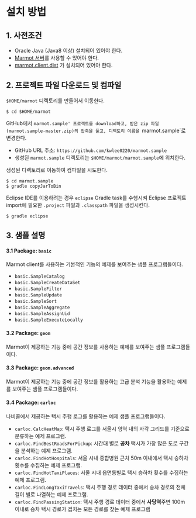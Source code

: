 # 설치 방법

## 1. 사전조건

* Oracle Java (Java8 이상) 설치되어 있어야 한다.
* [Marmot 서버](https://github.com/kwlee0220/marmot.server.dist)를 사용할 수 있어야 한다.
* [marmot.client.dist](https://github.com/kwlee0220/marmot.client.dist) 가 설치되어 있어야 한다.

## 2. 프로젝트 파일 다운로드 및 컴파일
`$HOME/marmot` 디렉토리를 만들어서 이동한다. 
<pre><code>$ cd $HOME/marmot</code></pre>

GitHub에서 `marmot.sample' 프로젝트를 download하고, 받은 zip 파일 (marmot.sample-master.zip)의
압축을 풀고, 디렉토리 이름을 `marmot.sample`로 변경한다.
* GitHub URL 주소: `https://github.com/kwlee0220/marmot.sample`
* 생성된  `marmot.sample` 디렉토리는 `$HOME/marmot/marmot.sample`에 위치한다.

생성된 디렉토리로 이동하여 컴파일을 시도한다.
<pre><code>$ cd marmot.sample
$ gradle copyJarToBin
</code></pre>

Eclipse IDE를 이용하려는 경우 `eclipse` Gradle task를 수행시켜 Eclipse 프로젝트 import에
필요한 `.project` 파일과 `.classpath` 파일을 생성시킨다.
<pre><code>$ gradle eclipse</code></pre>

## 3. 샘플 설명

#### 3.1 Package: `basic`

Marmot client를 사용하는 기본적인 기능의 예제를 보여주는 샘플 프로그램들이다.
* `basic.SampleCatalog`
* `basic.SampleCreateDataSet`
* `basic.SampleFilter` 
* `basic.SampleUpdate` 
* `basic.SampleSort`
* `basic.SampleAggregate`
* `basic.SampleAssignUid`
* `basic.SampleExecuteLocally` 

#### 3.2 Package: `geom`

Marmot이 제공하는 기능 중에 공간 정보를 사용하는 예제를 보여주는 샘플 프로그램들이다.

#### 3.3 Package: `geom.advanced`

Marmot이 제공하는 기능 중에 공간 정보를 활용하는 고급 분석 기능을 활용하는 예제를 보여주는 샘플 프로그램들이다.

#### 3.4 Package: `carloc`

나비콜에서 제공하는 택시 주행 로그를 활용하는 예제 샘플 프로그램들이다.
* `carloc.CalcHeatMap`: 택시 주행 로그를 서울시 영역 내의 사각 그리드를 기준으로 분류하는 예제 프로그램.
* `carloc.FindBestRoadsForPickup`: 시간대 별로 **공차** 택시가 가장 많은 도로 구간을 분석하는 예제 프로그램.
* `carloc.FindHotHospitals`: 서울 시내 종합병원 근처 50m 이내에서 택시 승하차 횟수를 수집하는 예제 프로그램.
* `carloc.FindHotTaxiPlaces`: 서울 시내 읍면동별로 택시 승하차 횟수를 수집하는 예제 프로그램.
* `carloc.FindLongTaxiTravels`: 택시 주행 경로 데이터 중에서 승차 경로의 전체 길이 별로 나열하는 예제 프로그램.
* `carloc.FindPassingStation`: 택시 주행 경로 데이터 중에서 **사당역**주변 100m 이내로 승차 택시 경로가 겹치는
	모든 경로를 찾는 예제 프로그램

